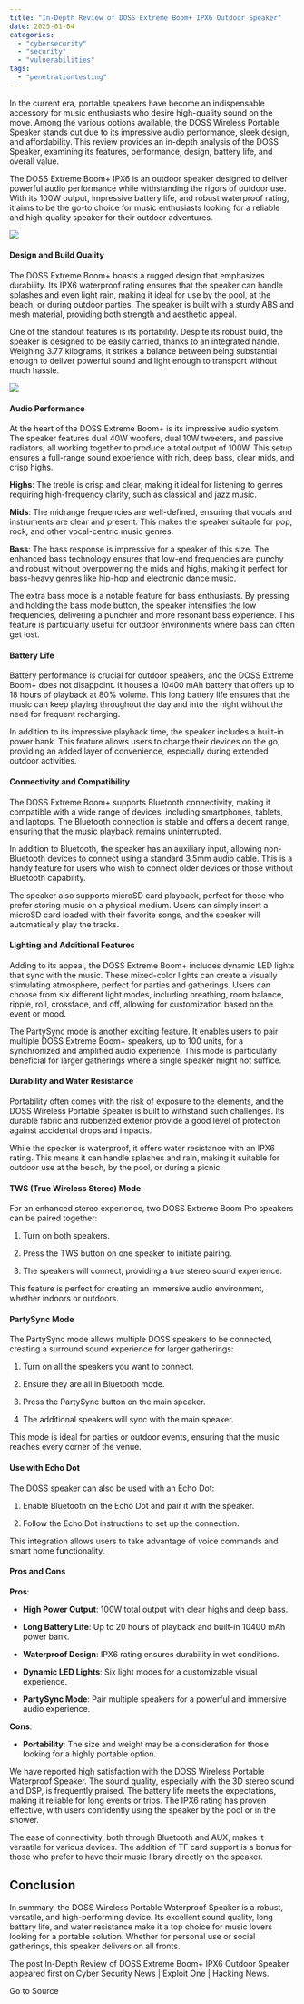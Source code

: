 ```yaml
---
title: "In-Depth Review of DOSS Extreme Boom+ IPX6 Outdoor Speaker"
date: 2025-01-04
categories: 
  - "cybersecurity"
  - "security"
  - "vulnerabilities"
tags: 
  - "penetrationtesting"
---
```


In the current era, portable speakers have become an indispensable accessory for music enthusiasts who desire high-quality sound on the move. Among the various options available, the DOSS Wireless Portable Speaker stands out due to its impressive audio performance, sleek design, and affordability. This review provides an in-depth analysis of the DOSS Speaker, examining its features, performance, design, battery life, and overall value.

The DOSS Extreme Boom+ IPX6 is an outdoor speaker designed to deliver powerful audio performance while withstanding the rigors of outdoor use. With its 100W output, impressive battery life, and robust waterproof rating, it aims to be the go-to choice for music enthusiasts looking for a reliable and high-quality speaker for their outdoor adventures.

![](https://www.exploitone.com/snews-up/2024/06/DOSS-Extreme-Boom.jpg)

#### Design and Build Quality

The DOSS Extreme Boom+ boasts a rugged design that emphasizes durability. Its IPX6 waterproof rating ensures that the speaker can handle splashes and even light rain, making it ideal for use by the pool, at the beach, or during outdoor parties. The speaker is built with a sturdy ABS and mesh material, providing both strength and aesthetic appeal.

One of the standout features is its portability. Despite its robust build, the speaker is designed to be easily carried, thanks to an integrated handle. Weighing 3.77 kilograms, it strikes a balance between being substantial enough to deliver powerful sound and light enough to transport without much hassle.

![](https://www.exploitone.com/snews-up/2024/06/DOSS-Extreme-Boom1.jpg)

#### Audio Performance

At the heart of the DOSS Extreme Boom+ is its impressive audio system. The speaker features dual 40W woofers, dual 10W tweeters, and passive radiators, all working together to produce a total output of 100W. This setup ensures a full-range sound experience with rich, deep bass, clear mids, and crisp highs.

**Highs**: The treble is crisp and clear, making it ideal for listening to genres requiring high-frequency clarity, such as classical and jazz music.

**Mids**: The midrange frequencies are well-defined, ensuring that vocals and instruments are clear and present. This makes the speaker suitable for pop, rock, and other vocal-centric music genres.

**Bass**: The bass response is impressive for a speaker of this size. The enhanced bass technology ensures that low-end frequencies are punchy and robust without overpowering the mids and highs, making it perfect for bass-heavy genres like hip-hop and electronic dance music.

The extra bass mode is a notable feature for bass enthusiasts. By pressing and holding the bass mode button, the speaker intensifies the low frequencies, delivering a punchier and more resonant bass experience. This feature is particularly useful for outdoor environments where bass can often get lost.

#### Battery Life

Battery performance is crucial for outdoor speakers, and the DOSS Extreme Boom+ does not disappoint. It houses a 10400 mAh battery that offers up to 18 hours of playback at 80% volume. This long battery life ensures that the music can keep playing throughout the day and into the night without the need for frequent recharging.

In addition to its impressive playback time, the speaker includes a built-in power bank. This feature allows users to charge their devices on the go, providing an added layer of convenience, especially during extended outdoor activities.

#### Connectivity and Compatibility

The DOSS Extreme Boom+ supports Bluetooth connectivity, making it compatible with a wide range of devices, including smartphones, tablets, and laptops. The Bluetooth connection is stable and offers a decent range, ensuring that the music playback remains uninterrupted.

In addition to Bluetooth, the speaker has an auxiliary input, allowing non-Bluetooth devices to connect using a standard 3.5mm audio cable. This is a handy feature for users who wish to connect older devices or those without Bluetooth capability.

The speaker also supports microSD card playback, perfect for those who prefer storing music on a physical medium. Users can simply insert a microSD card loaded with their favorite songs, and the speaker will automatically play the tracks.

#### Lighting and Additional Features

Adding to its appeal, the DOSS Extreme Boom+ includes dynamic LED lights that sync with the music. These mixed-color lights can create a visually stimulating atmosphere, perfect for parties and gatherings. Users can choose from six different light modes, including breathing, room balance, ripple, roll, crossfade, and off, allowing for customization based on the event or mood.

The PartySync mode is another exciting feature. It enables users to pair multiple DOSS Extreme Boom+ speakers, up to 100 units, for a synchronized and amplified audio experience. This mode is particularly beneficial for larger gatherings where a single speaker might not suffice.

#### Durability and Water Resistance

Portability often comes with the risk of exposure to the elements, and the DOSS Wireless Portable Speaker is built to withstand such challenges. Its durable fabric and rubberized exterior provide a good level of protection against accidental drops and impacts.

While the speaker is waterproof, it offers water resistance with an IPX6 rating. This means it can handle splashes and rain, making it suitable for outdoor use at the beach, by the pool, or during a picnic.

#### TWS (True Wireless Stereo) Mode

For an enhanced stereo experience, two DOSS Extreme Boom Pro speakers can be paired together:

1. Turn on both speakers.

4. Press the TWS button on one speaker to initiate pairing.

7. The speakers will connect, providing a true stereo sound experience.

This feature is perfect for creating an immersive audio environment, whether indoors or outdoors.

#### PartySync Mode

The PartySync mode allows multiple DOSS speakers to be connected, creating a surround sound experience for larger gatherings:

1. Turn on all the speakers you want to connect.

4. Ensure they are all in Bluetooth mode.

7. Press the PartySync button on the main speaker.

10. The additional speakers will sync with the main speaker.

This mode is ideal for parties or outdoor events, ensuring that the music reaches every corner of the venue.

#### Use with Echo Dot

The DOSS speaker can also be used with an Echo Dot:

1. Enable Bluetooth on the Echo Dot and pair it with the speaker.

4. Follow the Echo Dot instructions to set up the connection.

This integration allows users to take advantage of voice commands and smart home functionality.

#### Pros and Cons

**Pros**:

- **High Power Output**: 100W total output with clear highs and deep bass.

- **Long Battery Life**: Up to 20 hours of playback and built-in 10400 mAh power bank.

- **Waterproof Design**: IPX6 rating ensures durability in wet conditions.

- **Dynamic LED Lights**: Six light modes for a customizable visual experience.

- **PartySync Mode**: Pair multiple speakers for a powerful and immersive audio experience.

**Cons**:

- **Portability**: The size and weight may be a consideration for those looking for a highly portable option.

We have reported high satisfaction with the DOSS Wireless Portable Waterproof Speaker. The sound quality, especially with the 3D stereo sound and DSP, is frequently praised. The battery life meets the expectations, making it reliable for long events or trips. The IPX6 rating has proven effective, with users confidently using the speaker by the pool or in the shower.

The ease of connectivity, both through Bluetooth and AUX, makes it versatile for various devices. The addition of TF card support is a bonus for those who prefer to have their music library directly on the speaker.

## Conclusion

In summary, the DOSS Wireless Portable Waterproof Speaker is a robust, versatile, and high-performing device. Its excellent sound quality, long battery life, and water resistance make it a top choice for music lovers looking for a portable solution. Whether for personal use or social gatherings, this speaker delivers on all fronts.

The post In-Depth Review of DOSS Extreme Boom+ IPX6 Outdoor Speaker appeared first on Cyber Security News | Exploit One | Hacking News.

Go to Source
